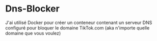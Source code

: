 # Dns-Blocker
J'ai utilisé Docker pour créer un conteneur contenant un serveur DNS configuré pour bloquer le domaine TikTok.com (aka n'importe quelle domaine que vous voulez)
